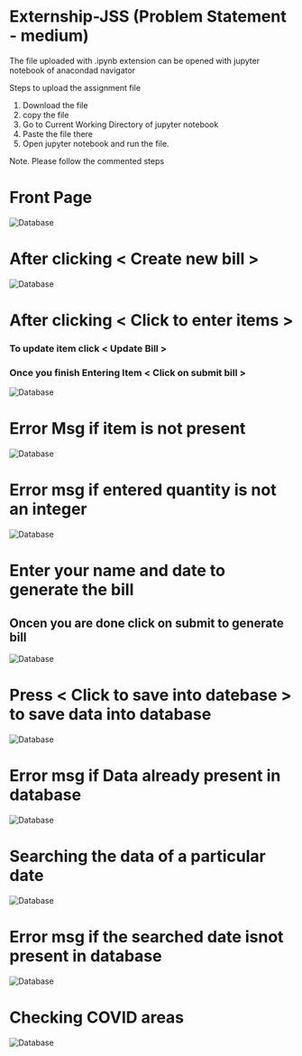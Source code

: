 # Externship-JSS (Problem Statement - medium)
The file uploaded with .ipynb extension can be opened with jupyter notebook of anacondad navigator 

Steps to upload the assignment file
 1. Download the file
 2. copy the file
 3. Go to Current Working Directory of jupyter notebook
 4. Paste the file there
 5. Open jupyter notebook and run the file.
 
 Note. Please follow the commented steps








# Front Page

![Database](https://github.com/6613pranav/EXternship-JSS/blob/master/Screen%20Shots-Externship/front%20page.PNG)








# After clicking < Create  new bill >

![Database](https://github.com/6613pranav/EXternship-JSS/blob/master/Screen%20Shots-Externship/create%20a%20bill%20main%20page.PNG)








# After clicking < Click to enter items >
### To update item click < Update Bill >
### Once you finish Entering Item  < Click on submit bill >
![Database](https://github.com/6613pranav/EXternship-JSS/blob/master/Screen%20Shots-Externship/Entering%20items.PNG)









# Error Msg if item is not present
![Database](https://github.com/6613pranav/EXternship-JSS/blob/master/Screen%20Shots-Externship/error%20msg%20for%20items%20not%20present.PNG)








# Error msg if entered quantity is not an integer
![Database](https://github.com/6613pranav/EXternship-JSS/blob/master/Screen%20Shots-Externship/error%20msg%20for%20quantity%20not%20an%20integer.PNG)

# Enter your name and date to generate the bill 
## Oncen you are done click on submit to generate bill
![Database](https://github.com/6613pranav/EXternship-JSS/blob/master/Screen%20Shots-Externship/after%20clicking%20submit.PNG)




# Press < Click to save into datebase > to save data into database
![Database](https://github.com/6613pranav/EXternship-JSS/blob/master/Screen%20Shots-Externship/saving%20into%20database.PNG)







# Error msg if Data already present in database
![Database](https://github.com/6613pranav/EXternship-JSS/blob/master/Screen%20Shots-Externship/error%20msg%20if%20date%20already%20is%20present%20in%20database.PNG)




# Searching the data  of a particular date 
![Database](https://github.com/6613pranav/EXternship-JSS/blob/master/Screen%20Shots-Externship/searching%20the%20data%20on%20a%20particular%20date.PNG)





# Error msg if the searched date isnot present in database
![Database](https://github.com/6613pranav/EXternship-JSS/blob/master/Screen%20Shots-Externship/error%20msg%20if%20date%20is%20not%20present.PNG)





# Checking COVID areas
![Database](https://github.com/6613pranav/EXternship-JSS/blob/master/Screen%20Shots-Externship/clicking%20on%20button%20to%20check%20the%20area%20is%20a%20COVID%20Region%20or%20not.PNG)




